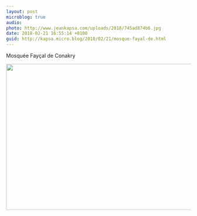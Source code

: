 ```yaml
---
layout: post
microblog: true
audio: 
photo: http://www.jeankapsa.com/uploads/2018/745ad874b6.jpg
date: 2018-02-21 16:55:14 +0100
guid: http://kapsa.micro.blog/2018/02/21/mosque-fayal-de.html
---
```

Mosquée Fayçal de Conakry

<img src="http://www.jeankapsa.com/uploads/2018/745ad874b6.jpg" width="600" height="397" />
